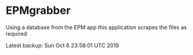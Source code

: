 # EPMgrabber
Using a database from the EPM app this application scrapes the files as required


Latest backup: Sun Oct 6 23:58:01 UTC 2019
